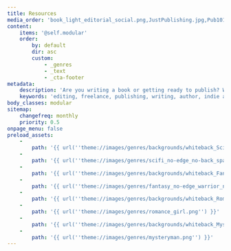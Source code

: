 ```yaml
---
title: Resources
media_order: 'book_light_editorial_social.png,JustPublishing.jpg,Pub101-cover.jpg,EFA_logo_85.png,GrammarGirl.png,MSWL_website.jpg,RevPit_Logo_small.png'
content:
    items: '@self.modular'
    order:
        by: default
        dir: asc
        custom:
            - _genres
            - _text
            - _cta-footer
metadata:
    description: 'Are you writing a book or getting ready to publish? We have lots of resources for authors here. You will find something to help you in your writing.'
    keywords: 'editing, freelance, publishing, writing, author, indie author, editor, self-publishing, developmental editing, copyediting, manuscript, resources, query, literary agent'
body_classes: modular
sitemap:
    changefreq: monthly
    priority: 0.5
onpage_menu: false
preload_assets:
    -
        path: '{{ url(''theme://images/genres/backgrounds/whiteback_SciFi.jpg'') }}'
    -
        path: '{{ url(''theme://images/genres/scifi_no-edge_no-back_spacegirl.png'') }}'
    -
        path: '{{ url(''theme://images/genres/backgrounds/whiteback_Fantasy.jpg'') }}'
    -
        path: '{{ url(''theme://images/genres/fantasy_no-edge_warrior_no-back.png'') }}'
    -
        path: '{{ url(''theme://images/genres/backgrounds/whiteback_Romance.jpg'') }}'
    -
        path: '{{ url(''theme://images/genres/romance_girl.png'') }}'
    -
        path: '{{ url(''theme://images/genres/backgrounds/whiteback_Mystery.jpg'') }}'
    -
        path: '{{ url(''theme://images/genres/mysteryman.png'') }}'
---
```


